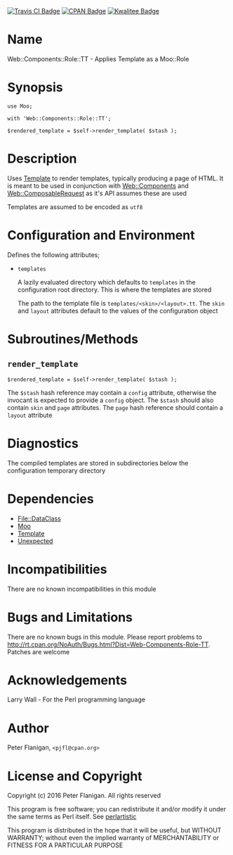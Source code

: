 <div>
    <a href="https://travis-ci.org/pjfl/p5-web-components-role-tt"><img src="https://travis-ci.org/pjfl/p5-web-components-role-tt.svg?branch=master" alt="Travis CI Badge"></a>
    <a href="http://badge.fury.io/pl/Web-Components-Role-TT"><img src="https://badge.fury.io/pl/Web-Components-Role-TT.svg" alt="CPAN Badge"></a>
    <a href="http://cpants.cpanauthors.org/dist/Web-Components-Role-TT"><img src="http://cpants.cpanauthors.org/dist/Web-Components-Role-TT.png" alt="Kwalitee Badge"></a>
</div>

# Name

Web::Components::Role::TT - Applies Template as a Moo::Role

# Synopsis

    use Moo;

    with 'Web::Components::Role::TT';

    $rendered_template = $self->render_template( $stash );

# Description

Uses [Template](https://metacpan.org/pod/Template) to render templates, typically producing a page of HTML.
It is meant to be used in conjunction with [Web::Components](https://metacpan.org/pod/Web::Components) and
[Web::ComposableRequest](https://metacpan.org/pod/Web::ComposableRequest) as it's API assumes these are used

Templates are assumed to be encoded as `utf8`

# Configuration and Environment

Defines the following attributes;

- `templates`

    A lazily evaluated directory which defaults to `templates` in the configuration
    root directory. This is where the templates are stored

    The path to the template file is `templates/<skin>/<layout>.tt`. The
    `skin` and `layout` attributes default to the values of the configuration
    object

# Subroutines/Methods

## `render_template`

    $rendered_template = $self->render_template( $stash );

The `$stash` hash reference may contain a `config` attribute, otherwise the
invocant is expected to provide a `config` object. The `$stash` should also
contain `skin` and `page` attributes. The `page` hash reference should
contain a `layout` attribute

# Diagnostics

The compiled templates are stored in subdirectories below the configuration
temporary directory

# Dependencies

- [File::DataClass](https://metacpan.org/pod/File::DataClass)
- [Moo](https://metacpan.org/pod/Moo)
- [Template](https://metacpan.org/pod/Template)
- [Unexpected](https://metacpan.org/pod/Unexpected)

# Incompatibilities

There are no known incompatibilities in this module

# Bugs and Limitations

There are no known bugs in this module. Please report problems to
http://rt.cpan.org/NoAuth/Bugs.html?Dist=Web-Components-Role-TT.
Patches are welcome

# Acknowledgements

Larry Wall - For the Perl programming language

# Author

Peter Flanigan, `<pjfl@cpan.org>`

# License and Copyright

Copyright (c) 2016 Peter Flanigan. All rights reserved

This program is free software; you can redistribute it and/or modify it
under the same terms as Perl itself. See [perlartistic](https://metacpan.org/pod/perlartistic)

This program is distributed in the hope that it will be useful,
but WITHOUT WARRANTY; without even the implied warranty of
MERCHANTABILITY or FITNESS FOR A PARTICULAR PURPOSE
